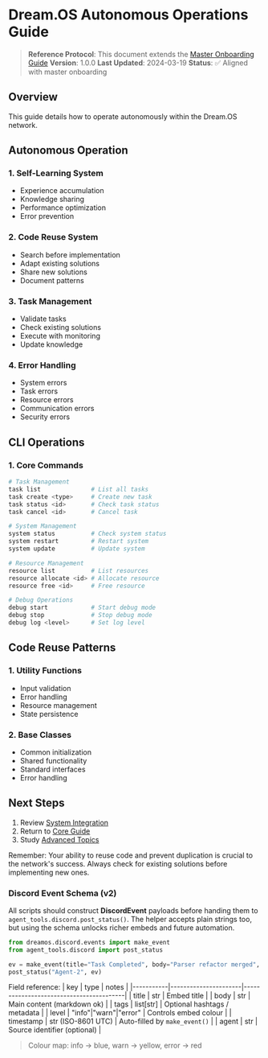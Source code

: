 # Dream.OS Autonomous Operations Guide

> **Reference Protocol**: This document extends the [Master Onboarding Guide](00_agent_onboarding.md)
> **Version**: 1.0.0
> **Last Updated**: 2024-03-19
> **Status**: ✅ Aligned with master onboarding

## Overview
This guide details how to operate autonomously within the Dream.OS network.

## Autonomous Operation

### 1. Self-Learning System
- Experience accumulation
- Knowledge sharing
- Performance optimization
- Error prevention

### 2. Code Reuse System
- Search before implementation
- Adapt existing solutions
- Share new solutions
- Document patterns

### 3. Task Management
- Validate tasks
- Check existing solutions
- Execute with monitoring
- Update knowledge

### 4. Error Handling
- System errors
- Task errors
- Resource errors
- Communication errors
- Security errors

## CLI Operations

### 1. Core Commands
```bash
# Task Management
task list              # List all tasks
task create <type>     # Create new task
task status <id>       # Check task status
task cancel <id>       # Cancel task

# System Management
system status          # Check system status
system restart         # Restart system
system update          # Update system

# Resource Management
resource list          # List resources
resource allocate <id> # Allocate resource
resource free <id>     # Free resource

# Debug Operations
debug start            # Start debug mode
debug stop             # Stop debug mode
debug log <level>      # Set log level
```

## Code Reuse Patterns

### 1. Utility Functions
- Input validation
- Error handling
- Resource management
- State persistence

### 2. Base Classes
- Common initialization
- Shared functionality
- Standard interfaces
- Error handling

## Next Steps
1. Review [System Integration](03_system_integration.md)
2. Return to [Core Guide](01_agent_core.md)
3. Study [Advanced Topics](04_advanced_topics.md)

Remember: Your ability to reuse code and prevent duplication is crucial to the network's success. Always check for existing solutions before implementing new ones.

### Discord Event Schema (v2)

All scripts should construct **DiscordEvent** payloads before handing them to
`agent_tools.discord.post_status()`.  The helper accepts plain strings too, but
using the schema unlocks richer embeds and future automation.

```py
from dreamos.discord.events import make_event
from agent_tools.discord import post_status

ev = make_event(title="Task Completed", body="Parser refactor merged", level="info", agent="Agent-2")
post_status("Agent-2", ev)
```

Field reference:
| key       | type                 | notes                                   |
|-----------|----------------------|-----------------------------------------|
| title     | str                  | Embed title                             |
| body      | str                  | Main content (markdown ok)              |
| tags      | list[str]            | Optional hashtags / metadata            |
| level     | "info"\|"warn"\|"error" | Controls embed colour                 |
| timestamp | str (ISO-8601 UTC)   | Auto-filled by `make_event()`           |
| agent     | str                  | Source identifier (optional)            |

> Colour map: info → blue, warn → yellow, error → red 